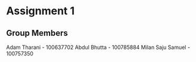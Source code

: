 # Assignment 1

## Group Members

Adam Tharani - 100637702
Abdul Bhutta - 100785884
Milan Saju Samuel - 100757350
